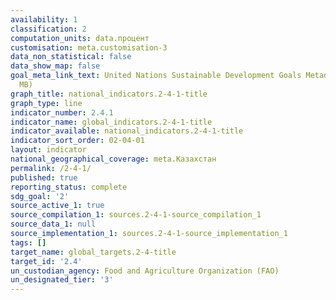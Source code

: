 ```yaml
---
availability: 1
classification: 2
computation_units: data.процент
customisation: meta.customisation-3
data_non_statistical: false
data_show_map: false
goal_meta_link_text: United Nations Sustainable Development Goals Metadata (PDF 4.0
  MB)
graph_title: national_indicators.2-4-1-title
graph_type: line
indicator_number: 2.4.1
indicator_name: global_indicators.2-4-1-title
indicator_available: national_indicators.2-4-1-title
indicator_sort_order: 02-04-01
layout: indicator
national_geographical_coverage: meta.Казахстан
permalink: /2-4-1/
published: true
reporting_status: complete
sdg_goal: '2'
source_active_1: true
source_compilation_1: sources.2-4-1-source_compilation_1
source_data_1: null
source_implementation_1: sources.2-4-1-source_implementation_1
tags: []
target_name: global_targets.2-4-title
target_id: '2.4'
un_custodian_agency: Food and Agriculture Organization (FAO)
un_designated_tier: '3'
---
```

